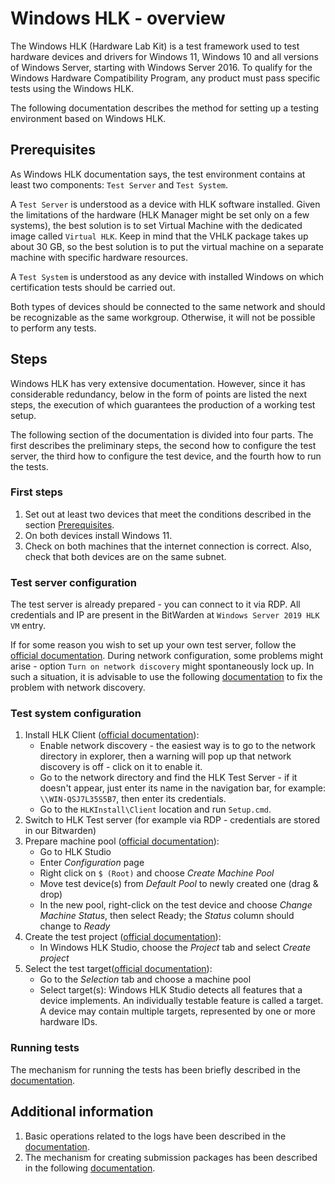 <!--
SPDX-FileCopyrightText: 2024 3mdeb <contact@3mdeb.com>

SPDX-License-Identifier: MIT
-->

# Windows HLK - overview

The Windows HLK (Hardware Lab Kit) is a test framework used to test hardware
devices and drivers for Windows 11, Windows 10 and all versions of Windows
Server, starting with Windows Server 2016. To qualify for the Windows
Hardware Compatibility Program, any product must pass specific tests using
the Windows HLK.

The following documentation describes the method for setting up a testing
environment based on Windows HLK.

## Prerequisites

As Windows HLK documentation says, the test environment contains at least two
components: `Test Server` and `Test System`.

A `Test Server` is understood as a device with HLK software installed. Given
the limitations of the hardware (HLK Manager might be set only on a few systems),
the best solution is to set Virtual Machine with the dedicated image called
`Virtual HLK`. Keep in mind that the VHLK package takes up about 30 GB, so the
best solution is to put the virtual machine on a separate machine with specific
hardware resources.

A `Test System` is understood as any device with installed Windows on which
certification tests should be carried out.

Both types of devices should be connected to the same network and should be
recognizable as the same workgroup. Otherwise, it will not be possible to
perform any tests.

## Steps

Windows HLK has very extensive documentation. However, since it has considerable
redundancy, below in the form of points are listed the next steps, the execution
of which guarantees the production of a working test setup.

The following section of the documentation is divided into four parts. The first
describes the preliminary steps, the second how to configure the test server,
the third how to configure the test device, and the fourth how to run the tests.

### First steps

1. Set out at least two devices that meet the conditions described in the
    section [Prerequisites](#prerequisites).
1. On both devices install Windows 11.
1. Check on both machines that the internet connection is correct. Also, check
    that both devices are on the same subnet.

### Test server configuration

The test server is already prepared - you can connect to it via RDP. All
credentials and IP are present in the BitWarden at `Windows Server 2019 HLK VM`
entry.

If for some reason you wish to set up your own test server, follow the
[official documentation](https://learn.microsoft.com/en-us/windows-hardware/test/hlk/getstarted/getstarted-vhlk).
During network configuration, some problems might arise - option
`Turn on network discovery` might spontaneously lock up. In such a situation, it
is advisable to use the following
[documentation](https://www.alphr.com/network-discovery-turned-off/) to fix the
problem with network discovery.

### Test system configuration

1. Install HLK Client ([official
documentation](https://learn.microsoft.com/en-us/windows-hardware/test/hlk/getstarted/step-2--install-client-on-the-test-system-s-)):
    - Enable network discovery - the easiest way is to go to the network
      directory in explorer, then a warning will pop up that network discovery
      is off - click on it to enable it.
    - Go to the network directory and find the HLK Test Server - if it doesn't
      appear, just enter its name in the navigation bar, for example:
      `\\WIN-QSJ7L35S5B7`, then enter its credentials.
    - Go to the `HLKInstall\Client` location and run `Setup.cmd`.
1. Switch to HLK Test server (for example via RDP - credentials are stored in
our Bitwarden)
1. Prepare machine pool ([official
documentation](https://learn.microsoft.com/en-us/windows-hardware/test/hlk/getstarted/step-3-create-a-machine-pool)):
    - Go to HLK Studio
    - Enter _Configuration_ page
    - Right click on `$ (Root)` and choose _Create Machine Pool_
    - Move test device(s) from _Default Pool_ to newly created one (drag &
      drop)
    - In the new pool, right-click on the test device and choose _Change
      Machine Status_, then select Ready; the _Status_ column should change to
      _Ready_
1. Create the test project ([official
documentation](https://learn.microsoft.com/en-us/windows-hardware/test/hlk/getstarted/step-4-create-a-project)):
    - In Windows HLK Studio, choose the _Project_ tab and select _Create
      project_
1. Select the test target([official
documentation](https://learn.microsoft.com/en-us/windows-hardware/test/hlk/getstarted/step-5--select-target-to-test)):
    - Go to the _Selection_ tab and choose a machine pool
    - Select target(s): Windows HLK Studio detects all features that a device
      implements. An individually testable feature is called a target. A device
      may contain multiple targets, represented by one or more hardware IDs.

### Running tests

The mechanism for running the tests has been briefly described in the
[documentation](https://learn.microsoft.com/en-us/windows-hardware/test/hlk/getstarted/step-6-select-and-run-tests).

## Additional information

1. Basic operations related to the logs have been described in the
    [documentation](https://learn.microsoft.com/en-us/windows-hardware/test/hlk/getstarted/step-7-view-test-results-and-log-files).
1. The mechanism for creating submission packages has been described in the
    following
    [documentation](https://learn.microsoft.com/en-us/windows-hardware/test/hlk/getstarted/step-8-create-a-submission-package).
